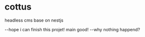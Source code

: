 # cottus
headless cms base on nestjs

--hope i can finish this projet!
main good!
--why nothing happend?
